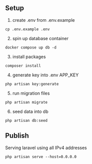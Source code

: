 ## Setup

1. create .env from .env.example
````
cp .env.example .env
````
2. spin up database container
````
docker compose up db -d
````
3. install packages
````
composer install
````
4. generate key into .env APP_KEY
````
php artisan key:generate
````
5. run migration files
````
php artisan migrate
````
6. seed data into db
````
php artisan db:seed
````

## Publish
Serving laravel using all IPv4 addresses

````
php artisan serve --host=0.0.0.0
````